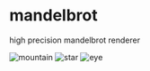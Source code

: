 # mandelbrot
high precision mandelbrot renderer

![mountain](https://user-images.githubusercontent.com/65841621/142720783-553c80f8-c8da-4c91-904c-6df11d435bcc.png)
![star](https://user-images.githubusercontent.com/65841621/142720790-3eadc5a1-acb9-4c95-8ca2-07d1d2dd1964.png)
![eye](https://user-images.githubusercontent.com/65841621/142720794-7f651f9a-e8f6-45c3-94f3-b6f9a5315ade.png)

